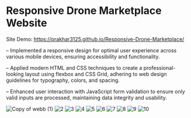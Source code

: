 # Responsive Drone Marketplace Website
Site Demo: https://prakhar3125.github.io/Responsive-Drone-Marketplace/


– Implemented a responsive design for optimal user experience across various mobile devices, ensuring accessibility and functionality.

– Applied modern HTML and CSS techniques to create a professional-looking layout using flexbox and CSS Grid, adhering to web design guidelines for typography, colors, and spacing.

– Enhanced user interaction with JavaScript form validation to ensure only valid inputs are processed, maintaining data integrity and usability.

![Copy of webb (1)](https://github.com/prakhar3125/Responsive-Drone-Marketplace/assets/111203228/70e57415-8cf7-41be-a74d-a8daa6323017)
![2](https://github.com/prakhar3125/Responsive-Drone-Marketplace/assets/111203228/db5ffa24-c91e-4489-8795-7c84e8c53731)
![3](https://github.com/prakhar3125/Responsive-Drone-Marketplace/assets/111203228/481988a7-fd9a-4244-82f4-bd425a7a1965)
![4](https://github.com/prakhar3125/Responsive-Drone-Marketplace/assets/111203228/4f041a8c-f2fc-4644-b50f-dba1314834f1)
![5](https://github.com/prakhar3125/Responsive-Drone-Marketplace/assets/111203228/108b39c2-2de9-420f-a1ae-6daf9100f5d0)
![6](https://github.com/prakhar3125/Responsive-Drone-Marketplace/assets/111203228/f4d5eae8-1259-492c-9335-e38340560baa)
![7](https://github.com/prakhar3125/Responsive-Drone-Marketplace/assets/111203228/605d8824-8e0b-42e3-956f-67ddd2ea675e)
![8](https://github.com/prakhar3125/Responsive-Drone-Marketplace/assets/111203228/1a82699b-e168-40c2-8839-deaaa589bf9d)
![9](https://github.com/prakhar3125/Responsive-Drone-Marketplace/assets/111203228/12fe8fef-f758-4417-bf99-a6e9e9a208e7)
![10](https://github.com/prakhar3125/Responsive-Drone-Marketplace/assets/111203228/ee7a78bb-ce87-43bc-900b-c112a8adb919)
